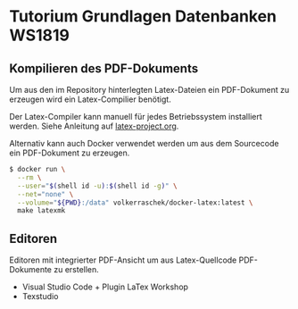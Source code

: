 # Tutorium Grundlagen Datenbanken WS1819

## Kompilieren des PDF-Dokuments
Um aus den im Repository hinterlegten Latex-Dateien ein PDF-Dokument zu erzeugen wird ein Latex-Compilier benötigt.

Der Latex-Compiler kann manuell für jedes Betriebssystem installiert werden. Siehe Anleitung auf [latex-project.org](https://www.latex-project.org/get/).

Alternativ kann auch Docker verwendet werden um aus dem Sourcecode ein PDF-Dokument zu erzeugen.

```bash
$ docker run \
  --rm \
  --user="$(shell id -u):$(shell id -g)" \
  --net="none" \
  --volume="${PWD}:/data" volkerraschek/docker-latex:latest \
  make latexmk
```

## Editoren
Editoren mit integrierter PDF-Ansicht um aus Latex-Quellcode PDF-Dokumente zu erstellen.
+ Visual Studio Code + Plugin LaTex Workshop
+ Texstudio
